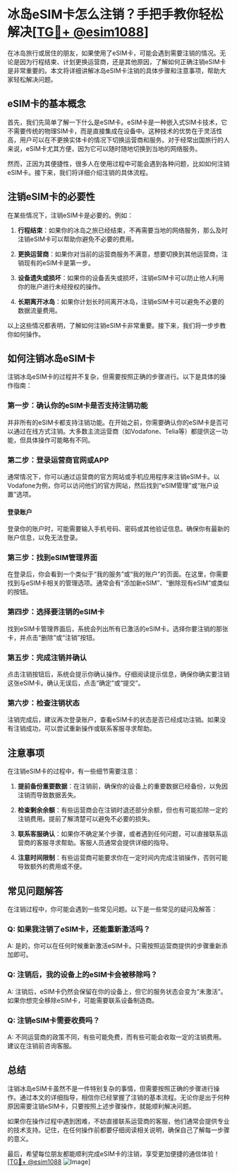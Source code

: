 # 冰岛eSIM卡怎么注销？手把手教你轻松解决[[TG💪+ @esim1088](https://t.me/s/esim1088)]

在冰岛旅行或居住的朋友，如果使用了eSIM卡，可能会遇到需要注销的情况。无论是因为行程结束、计划更换运营商，还是其他原因，了解如何正确注销eSIM卡是非常重要的。本文将详细讲解冰岛eSIM卡注销的具体步骤和注意事项，帮助大家轻松解决问题。

## eSIM卡的基本概念

首先，我们先简单了解一下什么是eSIM卡。eSIM卡是一种嵌入式SIM卡技术，它不需要传统的物理SIM卡，而是直接集成在设备中。这种技术的优势在于灵活性高，用户可以在不更换实体卡的情况下切换运营商和服务。对于经常出国旅行的人来说，eSIM卡尤其方便，因为它可以随时随地切换到当地的网络服务。

然而，正因为其便捷性，很多人在使用过程中可能会遇到各种问题，比如如何注销eSIM卡。接下来，我们将详细介绍注销的具体流程。

## 注销eSIM卡的必要性

在某些情况下，注销eSIM卡是必要的。例如：

1. **行程结束**：如果你的冰岛之旅已经结束，不再需要当地的网络服务，那么及时注销eSIM卡可以帮助你避免不必要的费用。
   
2. **更换运营商**：如果你对当前的运营商服务不满意，想要切换到其他运营商，注销现有的eSIM卡是第一步。

3. **设备遗失或损坏**：如果你的设备丢失或损坏，注销eSIM卡可以防止他人利用你的账户进行未经授权的操作。

4. **长期离开冰岛**：如果你计划长时间离开冰岛，注销eSIM卡可以避免不必要的数据流量费用。

以上这些情况都表明，了解如何注销eSIM卡非常重要。接下来，我们将一步步教你如何操作。

## 如何注销冰岛eSIM卡

注销冰岛eSIM卡的过程并不复杂，但需要按照正确的步骤进行。以下是具体的操作指南：

### 第一步：确认你的eSIM卡是否支持注销功能

并非所有的eSIM卡都支持注销功能。在开始之前，你需要确认你的eSIM卡是否可以通过在线方式注销。大多数主流运营商（如Vodafone、Telia等）都提供这一功能，但具体操作可能略有不同。

### 第二步：登录运营商官网或APP

通常情况下，你可以通过运营商的官方网站或手机应用程序来注销eSIM卡。以Vodafone为例，你可以访问他们的官方网站，然后找到“eSIM管理”或“账户设置”选项。

#### 登录账户
登录你的账户时，可能需要输入手机号码、密码或其他验证信息。确保你有最新的账户信息，以免无法登录。

### 第三步：找到eSIM管理界面

在登录后，你会看到一个类似于“我的服务”或“我的账户”的页面。在这里，你需要找到与eSIM卡相关的管理选项。通常会有“添加新eSIM”、“删除现有eSIM”或类似的按钮。

### 第四步：选择要注销的eSIM卡

找到eSIM卡管理界面后，系统会列出所有已激活的eSIM卡。选择你要注销的那张卡，并点击“删除”或“注销”按钮。

### 第五步：完成注销并确认

点击注销按钮后，系统会提示你确认操作。仔细阅读提示信息，确保你确实要注销这张eSIM卡。确认无误后，点击“确定”或“提交”。

### 第六步：检查注销状态

注销完成后，建议再次登录账户，查看eSIM卡的状态是否已经成功注销。如果没有注销成功，可以尝试重新操作或联系客服寻求帮助。

## 注意事项

在注销eSIM卡的过程中，有一些细节需要注意：

1. **提前备份重要数据**：在注销前，确保你的设备上的重要数据已经备份，以免因注销而导致数据丢失。

2. **检查剩余余额**：有些运营商会在注销时退还部分余额，但也有可能扣除一定的注销费用。提前了解清楚可以避免不必要的损失。

3. **联系客服确认**：如果你不确定某个步骤，或者遇到任何问题，可以直接联系运营商的客服寻求帮助。客服人员通常会提供详细的指导。

4. **注意时间限制**：有些运营商可能要求你在一定时间内完成注销操作，否则可能导致额外的费用或不便。

## 常见问题解答

在注销过程中，你可能会遇到一些常见问题。以下是一些常见的疑问及解答：

### Q: 如果我注销了eSIM卡，还能重新激活吗？

A: 是的，你可以在任何时候重新激活eSIM卡。只需按照运营商提供的步骤重新添加即可。

### Q: 注销后，我的设备上的eSIM卡会被移除吗？

A: 注销后，eSIM卡仍然会保留在你的设备上，但它的服务状态会变为“未激活”。如果你想完全移除eSIM卡，可能需要联系设备制造商。

### Q: 注销eSIM卡需要收费吗？

A: 不同运营商的政策不同，有些可能免费，而有些可能会收取一定的注销费用。建议在注销前咨询客服。

## 总结

注销冰岛eSIM卡虽然不是一件特别复杂的事情，但需要按照正确的步骤进行操作。通过本文的详细指导，相信你已经掌握了注销的基本流程。无论你是出于何种原因需要注销eSIM卡，只要按照上述步骤操作，就能顺利解决问题。

如果你在操作过程中遇到困难，不妨直接联系运营商的客服，他们通常会提供专业的技术支持。记住，在任何操作前都要仔细阅读相关说明，确保自己了解每一步骤的意义。

最后，希望每位朋友都能顺利完成eSIM卡的注销，享受更加便捷的通信体验！[[TG💪+ @esim1088](https://t.me/s/esim1088) ![Image](https://i.postimg.cc/4NQfJmqS/Snipaste-2025-05-13-00-14-12.png)]
